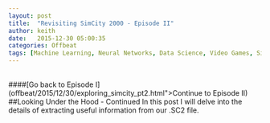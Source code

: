 ```yaml
---
layout: post
title:  "Revisiting SimCity 2000 - Episode II"
author: keith
date:   2015-12-30 05:00:35
categories: Offbeat
tags: [Machine Learning, Neural Networks, Data Science, Video Games, SimCity, Simulation, Hex Editing]
---
```

<br>
####[Go back to Episode I](offbeat/2015/12/30/exploring_simcity_pt2.html">Continue to Episode II)
##Looking Under the Hood - Continued
In this post I will delve into the details of extracting useful information from our .SC2 file.
